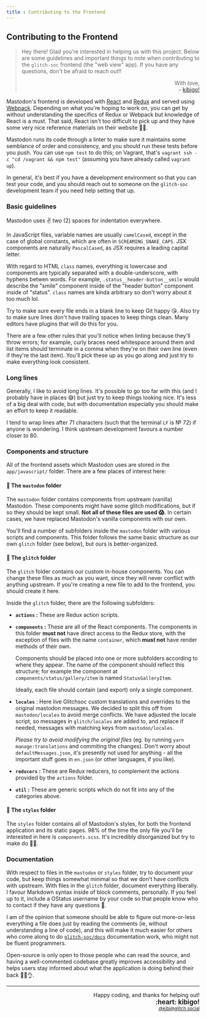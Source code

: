 ```yaml
---
title : Contributing to the Frontend
---
```


##  Contributing to the Frontend  ##

>   Hey there!
>   Glad you're interested in helping us with this project.
>   Below are some guidelines and important things to note when contributing to the `glitch-soc` frontend (the "web view" app).
>   If you have any questions, don't be afraid to reach out!!
>
>   <p style="text-align: right;">With love,<br>– <a href="https://glitch.social/@kibi">kibigo!</a></p>

Mastodon's frontend is developed with [React](https://facebook.github.io/react/) and [Redux](http://redux.js.org/) and served using [Webpack](https://webpack.js.org/).
Depending on what you're hoping to work on, you can get by without understanding the specifics of Redux or Webpack but knowledge of React is a must.
That said, React isn't too difficult to pick up and they have some very nice reference materials on their website :woman_technologist:.

Mastodon runs its code through a linter to make sure it maintains some semblance of order and consistency, and you should run these tests before you push.
You can use `npm test` to do this; on Vagrant, that's `vagrant ssh -c "cd /vagrant && npm test"` (assuming you have already called `vagrant up`).

In general, it's best if you have a development environment so that you can test your code, and you should reach out to someone on the `glitch-soc` development team if you need help setting that up.

###  Basic guidelines

Mastodon uses :v: two (2) spaces for indentation everywhere.

In JavaScript files, variable names are usually `camelCased`, except in the case of global constants, which are often in `SCREAMING_SNAKE_CAPS`.
JSX components are naturally `PascalCased`, as JSX requires a leading capital letter.

With regard to HTML `class` names, everything is lowercase and components are typically separated with a double-underscore, with hyphens betwen words.
For example, `.status__header-button__smile` would describe the "smile" component inside of the "header button" component inside of "status".
`class` names are kinda arbitrary so don't worry about it too much lol.

Try to make sure every file ends in a blank line to keep Git happy :kissing_heart:.
Also try to make sure lines don't have trailing spaces to keep things clean.
Many editors have plugins that will do this for you.

There are a few other rules that you'll notice when linting because they'll throw errors; for example, curly braces need whitespace around them and list items should terminate in a comma when they're on their own line (even if they're the last item).
You'll pick these up as you go along and just try to make everything look consistent.

###  Long lines

Generally, I like to avoid long lines.
It's possible to go too far with this (and I probably have in places :sweat_smile:) but just try to keep things looking nice.
It's less of a big deal with code, but with documentation especially you should make an effort to keep it readable.

I tend to wrap lines after 71 characters (such that the terminal `LF` is № 72) if anyone is wondering.
I think upstream development favours a number closer to 80.

###  Components and structure

All of the frontend assets which Mastodon uses are stored in the `app/javascript/` folder.
There are a few places of interest here:

####  :file_folder: The `mastodon` folder

The `mastodon` folder contains components from upstream (vanilla) Mastodon.
These components might have some glitch modifications, but if so they should be kept small.
__Not all of these files are used :scream:.__
In certain cases, we have replaced Mastodon's vanilla components with our own.

You'll find a number of subfolders inside the `mastodon` folder with various scripts and components.
This folder follows the same basic structure as our own `glitch` folder (see below), but ours is better-organized.

####  :file_folder: The `glitch` folder

The `glitch` folder contains our custom in-house components.
You can change these files as much as you want, since they will never conflict with anything upstream.
If you're creating a new file to add to the frontend, you should create it here.

Inside the `glitch` folder, there are the following subfolders:

 -  __`actions` :__
    These are Redux action scripts.

 -  __`components` :__
    These are all of the React components.
    The components in this folder __must not__ have direct access to the Redux store, with the exception of files with the name `container`, which __must not__ have render methods of their own.

    Components should be placed into one or more subfolders according to where they appear.
    The name of the component should reflect this structure; for example the component at `components/status/gallery/item` is named `StatusGalleryItem`.

    Ideally, each file should contain (and export) only a single component.
    
-   __`locales`__ : Here live Glitchsoc custom translations and overrides to the original mastodon messages. We decided
    to split this off from `mastodon/locales` to avoid merge conflicts. We have adjusted the locale script, so messages
    in `glitch/locales` are added to, and replace if needed, messages with matching keys from `mastodon/locales`.
    
    _Please try to avoid modifying the original files_ (eg. by running `yarn manage:translations` and commiting the 
    changes). Don't worry about `defaultMessages.json`, it's presently not used for anything - all the important stuff 
    goes in `en.json` (or other languages, if you like).

 -  __`reducers` :__
    These are Redux reducers, to complement the actions provided by the `actions` folder.

 -  __`util` :__
    These are generic scripts which do not fit into any of the categories above.

####  :file_folder: The `styles` folder

The `styles` folder contains all of Mastodon's styles, for both the frontend application and its static pages.
98% of the time the only file you'll be interested in here is `components.scss`.
It's incredibly disorganized but try to make do :bowing_woman:.

###  Documentation

With respect to files in the `mastodon` or `styles` folder, try to document your code, but keep things somewhat minimal so that we don't have conflicts with upstream.
With files in the `glitch` folder, document everything liberally.
I favour Markdown syntax inside of block comments, personally.
If you feel up to it, include a OStatus username by your code so that people know who to contact if they have any questions :information_desk_person:.

I am of the opinion that someone should be able to figure out more-or-less everything a file does just by reading the comments (ie, without understanding a line of code), and this will make it much easier for others who come along to do [`glitch-soc/docs`](https://github.com/glitch-soc/docs/) documentation work, who might not be fluent programmers.

Open-source is only open to those people who can read the source, and having a well-commented codebase greatly improves accessibility and helps users stay informed about what the application is doing behind their back :100::fire::ok_hand:.

 - - -

<address style="text-align: right; font-style: inherit;">
    Happy coding, and thanks for helping out!<br>
    <strong style="font-size: 1.2em;">:heart: kibigo!</strong><br>
    <small><a href="https://glitch.social/@kibi">@kibi@glitch.social</a></small>
</address>

